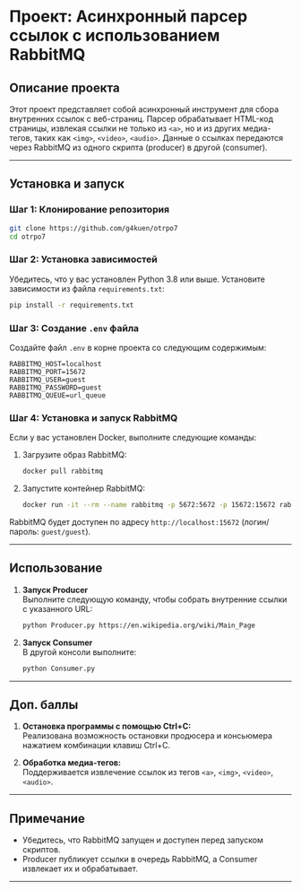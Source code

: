 
# Проект: Асинхронный парсер ссылок с использованием RabbitMQ

## Описание проекта

Этот проект представляет собой асинхронный инструмент для сбора внутренних ссылок с веб-страниц. Парсер обрабатывает HTML-код страницы, извлекая ссылки не только из `<a>`, но и из других медиа-тегов, таких как `<img>`, `<video>`, `<audio>`. Данные о ссылках передаются через RabbitMQ из одного скрипта (producer) в другой (consumer).

---

## Установка и запуск

### Шаг 1: Клонирование репозитория

```bash
git clone https://github.com/g4kuen/otrpo7
cd otrpo7
```

### Шаг 2: Установка зависимостей

Убедитесь, что у вас установлен Python 3.8 или выше. Установите зависимости из файла `requirements.txt`:

```bash
pip install -r requirements.txt
```

### Шаг 3: Создание `.env` файла

Создайте файл `.env` в корне проекта со следующим содержимым:

```env
RABBITMQ_HOST=localhost
RABBITMQ_PORT=15672
RABBITMQ_USER=guest
RABBITMQ_PASSWORD=guest
RABBITMQ_QUEUE=url_queue
```

### Шаг 4: Установка и запуск RabbitMQ

Если у вас установлен Docker, выполните следующие команды:

1. Загрузите образ RabbitMQ:

    ```bash
    docker pull rabbitmq
    ```

2. Запустите контейнер RabbitMQ:

    ```bash
    docker run -it --rm --name rabbitmq -p 5672:5672 -p 15672:15672 rabbitmq:latest
    ```

RabbitMQ будет доступен по адресу `http://localhost:15672` (логин/пароль: `guest/guest`).

---

## Использование

1. **Запуск Producer**  
   Выполните следующую команду, чтобы собрать внутренние ссылки с указанного URL:

    ```bash
    python Producer.py https://en.wikipedia.org/wiki/Main_Page
    ```

2. **Запуск Consumer**  
   В другой консоли выполните:

    ```bash
    python Consumer.py
    ```

---

## Доп. баллы

1. **Остановка программы с помощью Ctrl+C:**  
   Реализована возможность остановки продюсера и консьюмера нажатием комбинации клавиш Ctrl+C.

2. **Обработка медиа-тегов:**  
   Поддерживается извлечение ссылок из тегов `<a>`, `<img>`, `<video>`, `<audio>`.

---

## Примечание

- Убедитесь, что RabbitMQ запущен и доступен перед запуском скриптов.
- Producer публикует ссылки в очередь RabbitMQ, а Consumer извлекает их и обрабатывает.

---
